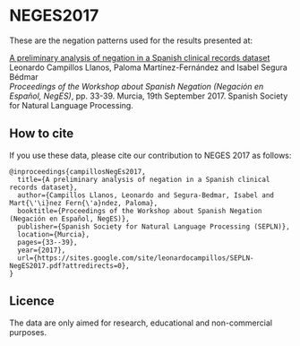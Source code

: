 # NEGES2017

These are the negation patterns used for the results presented at:

[A preliminary analysis of negation in a Spanish clinical records dataset](https://sites.google.com/site/leonardocampillos/SEPLN-NegES2017.pdf?attredirects=0)  
Leonardo Campillos Llanos, Paloma Martínez-Fernández and Isabel Segura Bédmar  
*Proceedings of the Workshop about Spanish Negation (Negación en Español, NegES)*, pp. 33-39. 
Murcia, 19th September 2017. Spanish Society for Natural Language Processing. 


## How to cite

If you use these data, please cite our contribution to NEGES 2017 as follows:

```
@inproceedings{campillosNegEs2017,
  title={A preliminary analysis of negation in a Spanish clinical records dataset},
  author={Campillos Llanos, Leonardo and Segura-Bedmar, Isabel and Mart{\'\i}nez Fern{\'a}ndez, Paloma},
  booktitle={Proceedings of the Workshop about Spanish Negation (Negación en Español, NegES)},
  publisher={Spanish Society for Natural Language Processing (SEPLN)},
  location={Murcia},
  pages={33--39},
  year={2017},
  url={https://sites.google.com/site/leonardocampillos/SEPLN-NegES2017.pdf?attredirects=0},
}
```


## Licence

The data are only aimed for research, educational and non-commercial purposes.

